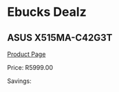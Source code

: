 
# Ebucks Dealz
## ASUS X515MA-C42G3T
[Product Page](https://www.ebucks.com/web/shop/productSelected.do?prodId=1222490594&catId=714946558)

Price: R5999.00

Savings: 


	